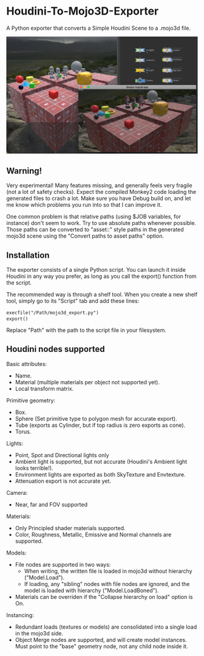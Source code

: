 # Houdini-To-Mojo3D-Exporter
A Python exporter that converts a Simple Houdini Scene to a .mojo3d file.

<img src="./screenshots/houdini_test.png" width="2036" />

## Warning!

Very experimental! Many features missing, and generally feels very fragile (not a lot of safety checks). Expect the compiled Monkey2 code loading the generated files to crash a lot. Make sure you have Debug build on, and let me know which problems you run into so that I can improve it.

One common problem is that relative paths (using $JOB variables, for instance) don't seem to work. Try to use absolute paths whenever possible. Those paths can be converted to "asset::" style paths in the generated mojo3d scene using the "Convert paths to asset paths" option.

## Installation
The exporter consists of a single Python script. You can launch it inside Houdini in any way you prefer, as long as you call the export() function from the script.

The recommended way is through a shelf tool. When you create a new shelf tool, simply go to its "Script" tab and add these lines:
```
execfile("/Path/mojo3d_export.py")
export()
```
Replace "Path" with the path to the script file in your filesystem.

## Houdini nodes supported

Basic attributes:
- Name.
- Material (multiple materials per object not supported yet).
- Local transform matrix.

Primitive geometry:
 - Box.
 - Sphere (Set primitive type to polygon mesh for accurate export).
 - Tube (exports as Cylinder, but if top radius is zero exports as cone).
 - Torus.
 
 Lights:
 - Point, Spot and Directional lights only
 - Ambient light is supported, but not accurate (Houdini's Ambient light looks terrible!).
 - Environment lights are exported as both SkyTexture and Envtexture.
 - Attenuation export is not accurate yet.
 
 Camera:
 - Near, far and FOV supported
 
 Materials:
 - Only Principled shader materials supported.
 - Color, Roughness, Metallic, Emissive and Normal channels are supported.
 
 Models:
 - File nodes are supported in two ways:
    - When writing, the written file is loaded in mojo3d without hierarchy ("Model.Load").
    - If loading, any "sibling" nodes with file nodes are ignored, and the model is loaded with hierarchy ("Model.LoadBoned").
 - Materials can be overriden if the "Collapse hierarchy on load" option is On.
 
 Instancing:
 - Redundant loads (textures or models) are consolidated into a single load in the mojo3d side.
 - Object Merge nodes are supported, and will create model instances. Must point to the "base" geometry node, not any child node inside it.
  
